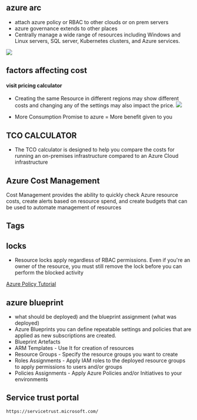 ## azure arc
- attach azure policy or RBAC to other clouds or on prem servers
- azure governance extends to other places
- Centrally manage a wide range of resources including Windows and Linux servers, SQL server, Kubernetes clusters, and Azure services.

![](https://docs.microsoft.com/en-us/azure/azure-arc/media/overview/azure-arc-control-plane.png)

## factors affecting cost

#### visit pricing calculator 
- Creating the same Resource in different regions may show different costs and changing any of the settings may also impact the price.
![](https://docs.microsoft.com/en-gb/learn/wwl-azure/describe-cost-management-azure/media/virtual-machine-settings-519925fc.png)

- More Consumption Promise to azure = More benefit given to you

## TCO CALCULATOR
- The TCO calculator is designed to help you compare the costs for running an on-premises infrastructure compared to an Azure Cloud infrastructure

## Azure Cost Management
Cost Management provides the ability to quickly check Azure resource costs, create alerts based on resource spend, and create budgets that can be used to automate management of resources

## Tags 

## locks
- Resource locks apply regardless of RBAC permissions. Even if you're an owner of the resource, you must still remove the lock before you can perform the blocked activity

[Azure Policy Tutorial](https://docs.microsoft.com/en-us/azure/governance/policy/tutorials/create-and-manage)

## azure blueprint
- what should be deployed) and the blueprint assignment (what was deployed)
- Azure Blueprints you can define repeatable settings and policies that are applied as new subscriptions are created.
- Blueprint Artefacts 
- ARM Templates - Use It for creation of resources
- Resource Groups - Specify the resource groups you want to create
- Roles Assignments - Apply IAM roles to the deployed resource groups to apply permissions to users and/or groups
- Policies Assignments - Apply Azure Policies and/or Initiatives to your environments

## Service trust portal 
```
https://servicetrust.microsoft.com/
```
